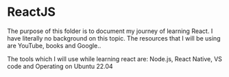 # ReactJS
The purpose of this folder is to document my journey of learning React. I have literally no background on this topic. The resources that I will be using
are YouTube, books and Google..

The tools which I will use while learning react are:
Node.js,
React Native,
VS code and
Operating on Ubuntu 22.04
